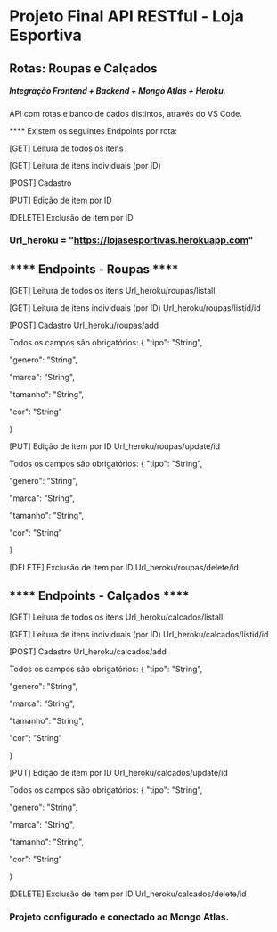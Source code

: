 # Projeto Final API RESTful - Loja Esportiva

## Rotas: Roupas e Calçados

##### Integração Frontend + Backend + Mongo Atlas + Heroku.

API com rotas e banco de dados distintos, através do VS Code.

**** Existem os seguintes Endpoints por rota:

[GET] Leitura de todos os itens

[GET] Leitura de itens individuais (por ID)

[POST] Cadastro

[PUT] Edição de item por ID

[DELETE] Exclusão de item por ID


###  Url_heroku = "https://lojasesportivas.herokuapp.com"

## **** Endpoints - Roupas ****

[GET] Leitura de todos os itens
Url_heroku/roupas/listall

[GET] Leitura de itens individuais (por ID)
Url_heroku/roupas/listid/id

[POST] Cadastro
Url_heroku/roupas/add

Todos os campos são obrigatórios:
{ "tipo": "String", 

  "genero": "String",
  
  "marca": "String", 
  
  "tamanho": "String",
  
  "cor": "String"
  
}

[PUT] Edição de item por ID
Url_heroku/roupas/update/id

Todos os campos são obrigatórios:
{ "tipo": "String", 

  "genero": "String",
  
  "marca": "String", 
  
  "tamanho": "String",
  
  "cor": "String"
  
}

[DELETE] Exclusão de item por ID
Url_heroku/roupas/delete/id

## **** Endpoints - Calçados ****

[GET] Leitura de todos os itens
Url_heroku/calcados/listall

[GET] Leitura de itens individuais (por ID)
Url_heroku/calcados/listid/id

[POST] Cadastro
Url_heroku/calcados/add

Todos os campos são obrigatórios:
{ "tipo": "String", 

  "genero": "String",
  
  "marca": "String", 
  
  "tamanho": "String",
  
  "cor": "String"
  
}

[PUT] Edição de item por ID
Url_heroku/calcados/update/id

Todos os campos são obrigatórios:
{ "tipo": "String", 

  "genero": "String",
  
  "marca": "String", 
  
  "tamanho": "String",
  
  "cor": "String"
  
}

[DELETE] Exclusão de item por ID
Url_heroku/calcados/delete/id

### Projeto configurado e conectado ao Mongo Atlas.
